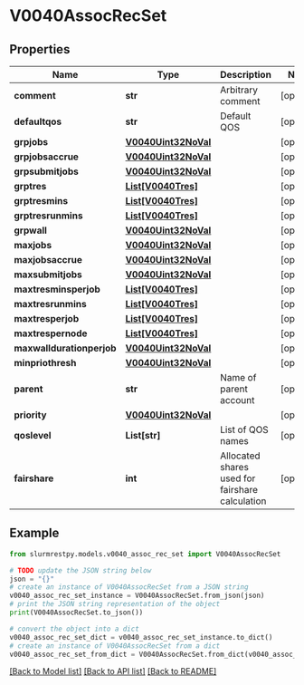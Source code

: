 # V0040AssocRecSet


## Properties

Name | Type | Description | Notes
------------ | ------------- | ------------- | -------------
**comment** | **str** | Arbitrary comment | [optional]
**defaultqos** | **str** | Default QOS | [optional]
**grpjobs** | [**V0040Uint32NoVal**](V0040Uint32NoVal.md) |  | [optional]
**grpjobsaccrue** | [**V0040Uint32NoVal**](V0040Uint32NoVal.md) |  | [optional]
**grpsubmitjobs** | [**V0040Uint32NoVal**](V0040Uint32NoVal.md) |  | [optional]
**grptres** | [**List[V0040Tres]**](V0040Tres.md) |  | [optional]
**grptresmins** | [**List[V0040Tres]**](V0040Tres.md) |  | [optional]
**grptresrunmins** | [**List[V0040Tres]**](V0040Tres.md) |  | [optional]
**grpwall** | [**V0040Uint32NoVal**](V0040Uint32NoVal.md) |  | [optional]
**maxjobs** | [**V0040Uint32NoVal**](V0040Uint32NoVal.md) |  | [optional]
**maxjobsaccrue** | [**V0040Uint32NoVal**](V0040Uint32NoVal.md) |  | [optional]
**maxsubmitjobs** | [**V0040Uint32NoVal**](V0040Uint32NoVal.md) |  | [optional]
**maxtresminsperjob** | [**List[V0040Tres]**](V0040Tres.md) |  | [optional]
**maxtresrunmins** | [**List[V0040Tres]**](V0040Tres.md) |  | [optional]
**maxtresperjob** | [**List[V0040Tres]**](V0040Tres.md) |  | [optional]
**maxtrespernode** | [**List[V0040Tres]**](V0040Tres.md) |  | [optional]
**maxwalldurationperjob** | [**V0040Uint32NoVal**](V0040Uint32NoVal.md) |  | [optional]
**minpriothresh** | [**V0040Uint32NoVal**](V0040Uint32NoVal.md) |  | [optional]
**parent** | **str** | Name of parent account | [optional]
**priority** | [**V0040Uint32NoVal**](V0040Uint32NoVal.md) |  | [optional]
**qoslevel** | **List[str]** | List of QOS names | [optional]
**fairshare** | **int** | Allocated shares used for fairshare calculation | [optional]

## Example

```python
from slurmrestpy.models.v0040_assoc_rec_set import V0040AssocRecSet

# TODO update the JSON string below
json = "{}"
# create an instance of V0040AssocRecSet from a JSON string
v0040_assoc_rec_set_instance = V0040AssocRecSet.from_json(json)
# print the JSON string representation of the object
print(V0040AssocRecSet.to_json())

# convert the object into a dict
v0040_assoc_rec_set_dict = v0040_assoc_rec_set_instance.to_dict()
# create an instance of V0040AssocRecSet from a dict
v0040_assoc_rec_set_from_dict = V0040AssocRecSet.from_dict(v0040_assoc_rec_set_dict)
```
[[Back to Model list]](../README.md#documentation-for-models) [[Back to API list]](../README.md#documentation-for-api-endpoints) [[Back to README]](../README.md)


